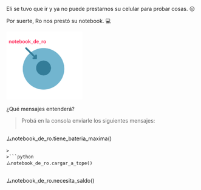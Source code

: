 Eli se tuvo que ir y ya no puede prestarnos su celular para probar cosas. :pensive:

Por suerte, Ro nos prestó su notebook. :computer: 

<img src="https://raw.githubusercontent.com/MumukiProject/mumuki-guia-python3-objetos-y-mensajes/master/assets/objetos_nuevo_1_1647531402016.9.svg" alt="objetos_nuevo_1_1647531402016.9.svg" width="200px" height="auto">

¿Qué mensajes entenderá?

> Probá en la consola enviarle los siguientes mensajes:
>
>```python
ムnotebook_de_ro.tiene_bateria_maxima()
```
>
>```python
ムnotebook_de_ro.cargar_a_tope()
```
>
>```python
ムnotebook_de_ro.necesita_saldo()
```